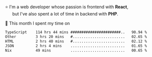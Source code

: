 ⭐ I'm a web developer whose passion is frontend with <b>React</b>,<br/>
&nbsp; &nbsp; &nbsp; but I've also spent a lot of time in backend with <b>PHP</b>.

📅 This month I spent my time on

<!--START_SECTION:waka-->

```txt
TypeScript    114 hrs 44 mins #######################..   90.94 %
Other         3 hrs 20 mins   #........................   02.65 %
HTML          2 hrs 40 mins   #........................   02.12 %
JSON          2 hrs 4 mins    .........................   01.65 %
Nix           49 mins         .........................   00.65 %
```

<!--END_SECTION:waka-->
